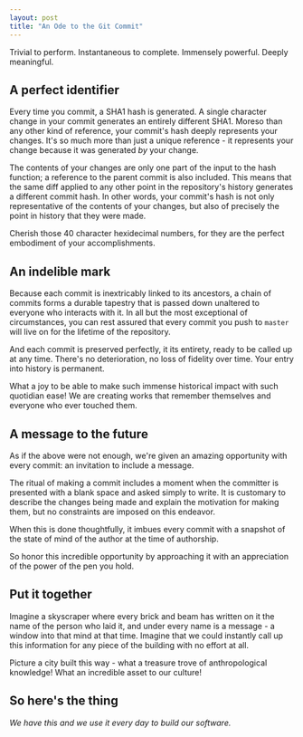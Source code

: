 ```yaml
---
layout: post
title: "An Ode to the Git Commit"
---
```


Trivial to perform. Instantaneous to complete. Immensely powerful. Deeply
meaningful.

## A perfect identifier

Every time you commit, a SHA1 hash is generated. A single character change in your commit generates an entirely different SHA1. Moreso than any other kind of reference, your commit's hash deeply represents your changes. It's so much more than just a
unique reference - it represents your change because it was generated _by_ your
change.

The contents of your changes are only one part of the input to the hash
function; a reference to the parent commit is also included. This means that
the same diff applied to any other point in the repository's history generates
a different commit hash. In other words, your commit's hash is not only
representative of the contents of your changes, but also of precisely the point
in history that they were made.

Cherish those 40 character hexidecimal numbers, for they are the perfect
embodiment of your accomplishments.

## An indelible mark

Because each commit is inextricably linked to its ancestors, a chain of commits
forms a durable tapestry that is passed down unaltered to everyone who
interacts with it. In all but the most exceptional of circumstances, you can
rest assured that every commit you push to `master` will live on for the
lifetime of the repository.

And each commit is preserved perfectly, it its entirety, ready to be called up
at any time. There's no deterioration, no loss of fidelity over time. Your
entry into history is permanent.

What a joy to be able to make such immense historical impact with such
quotidian ease! We are creating works that remember themselves and everyone who
ever touched them.

## A message to the future

As if the above were not enough, we're given an amazing opportunity with every
commit: an invitation to include a message.

The ritual of making a commit includes a moment when the committer is presented
with a blank space and asked simply to write. It is customary to describe the changes being made and
explain the motivation for making them, but no constraints are imposed
on this endeavor. 

When this is done thoughtfully, it imbues every commit with a snapshot of the
state of mind of the author at the time of authorship.

So honor this incredible opportunity by approaching it with an appreciation of
the power of the pen you hold.

## Put it together

Imagine a skyscraper where every brick and beam has written on it the name of
the person who laid it, and under every name is a message - a window into that
mind at that time.  Imagine that we could instantly call up this information
for any piece of the building with no effort at all.

Picture a city built this way - what a treasure trove of anthropological
knowledge! What an incredible asset to our culture!

## So here's the thing

_We have this and we use it every day to build our software._
